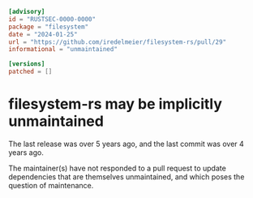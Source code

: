 ```toml
[advisory]
id = "RUSTSEC-0000-0000"
package = "filesystem"
date = "2024-01-25"
url = "https://github.com/iredelmeier/filesystem-rs/pull/29"
informational = "unmaintained"

[versions]
patched = []
```

# filesystem-rs may be implicitly unmaintained

The last release was over 5 years ago, and the last commit was over 4 years ago.

The maintainer(s) have not responded to a pull request to update dependencies that are themselves unmaintained, and which poses the question of maintenance.

